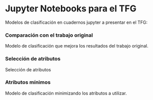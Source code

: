 # Jupyter Notebooks para el TFG

Modelos de clasificación en cuadernos jupyter a presentar en el TFG:

### Comparación con el trabajo original

Modelo de clasificación que mejora los resultados del trabajo original.

### Selección de atributos

Selección de atributos

### Atributos mínimos

Modelo de clasificación minimizando los atributos a utilizar.

